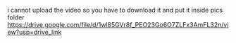 i cannot upload the video so you have to download it and put it inside pics folder
https://drive.google.com/file/d/1wl85GVr8f_PEO23Go6O7ZLFx3AmFL32n/view?usp=drive_link
